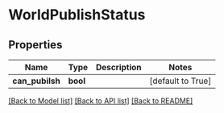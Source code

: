 # WorldPublishStatus


## Properties
Name | Type | Description | Notes
------------ | ------------- | ------------- | -------------
**can_pubilsh** | **bool** |  | [default to True]

[[Back to Model list]](../README.md#documentation-for-models) [[Back to API list]](../README.md#documentation-for-api-endpoints) [[Back to README]](../README.md)


